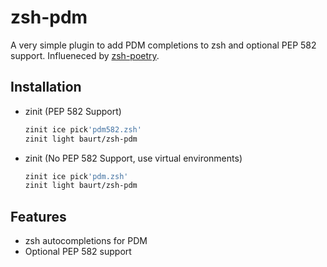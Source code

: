 # zsh-pdm

A very simple plugin to add PDM completions to zsh and optional PEP 582 support. Influeneced by [zsh-poetry](https://github.com/sudosubin/zsh-poetry).

## Installation

- zinit (PEP 582 Support)
    ```sh
    zinit ice pick'pdm582.zsh'
    zinit light baurt/zsh-pdm
    ```

- zinit (No PEP 582 Support, use virtual environments)
    ```sh
    zinit ice pick'pdm.zsh'
    zinit light baurt/zsh-pdm
    ```

## Features

- zsh autocompletions for PDM
- Optional PEP 582 support
